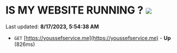 # IS MY WEBSITE RUNNING ? [![](https://img.shields.io/static/v1?label=Sponsor&message=%E2%9D%A4&logo=GitHub&color=%23fe8e86)](https://github.com/sponsors/<username>)

Last updated: **8/17/2023, 5:54:38 AM**

- `GET` [https://youssefservice.me](https://youssefservice.me) - **Up** (826ms)
